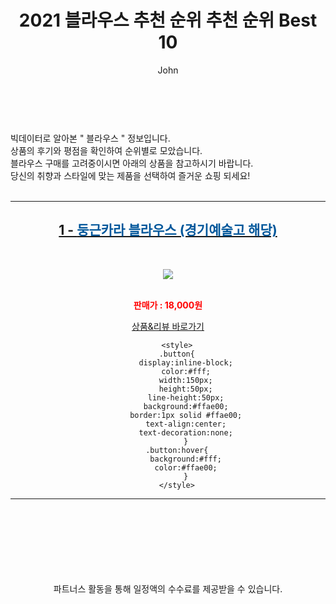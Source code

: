 ﻿---
layout: post
title:  "2021 블라우스 추천 순위 추천 순위 Best 10"
author: John
categories: [ 패션의류 ]
tags: [ 블라우스, 블라우스 종류, 블라우스 코디, 블라우스 쇼핑몰, 블라우스 영어로, 블라우스 셔츠, 블라우스 영어, 블라우스 뜻, 블라우스 원피스, 블라우스 도식화 ]
image: http://gyobokmall.co.kr/web/product/medium/202106/95ab333644196e10e50cf838e5c7eedb.jpg 
description: "쿠팡에서 2021 블라우스 추천 순위 관련 상품으로 가장 고객 선호도가 높은 제품 중 하나입니다."
---

<br>
<br>
빅데이터로 알아본 " 블라우스 " 정보입니다.
<br>
상품의 후기와 평점을 확인하여 순위별로 모았습니다.
<br>
블라우스  구매를 고려중이시면 아래의 상품을 참고하시기 바랍니다.
<br>
당신의 취향과 스타일에 맞는 제품을 선택하여 즐거운 쇼핑 되세요!
<br><br>
<hr>
<p>
    
<center><h2><a href="https://oneany.shop/sba4ov" target="_blank"><b>1 - <font color='#01579B'>둥근카라 블라우스 (경기예술고 해당)</font></b></a></h2><br>

<a href="https://oneany.shop/sba4ov" target="_blank"><img src="http://gyobokmall.co.kr/web/product/medium/202106/95ab333644196e10e50cf838e5c7eedb.jpg"></a><br><br>

<b><font color='#ff0000'>판매가 : 18,000원</font></b><br>

<a href="https://oneany.shop/sba4ov" target="_blank" class="button">상품&리뷰 바로가기</a><p>

        <style>
        .button{
            display:inline-block;
            color:#fff;
            width:150px;
            height:50px;
            line-height:50px;
            background:#ffae00;
            border:1px solid #ffae00;
            text-align:center;
            text-decoration:none;
            }
        .button:hover{
            background:#fff;
            color:#ffae00;
            }
        </style>

<hr>

<br><br><br><br><br><br><br>
파트너스 활동을 통해 일정액의 수수료를 제공받을 수 있습니다.
